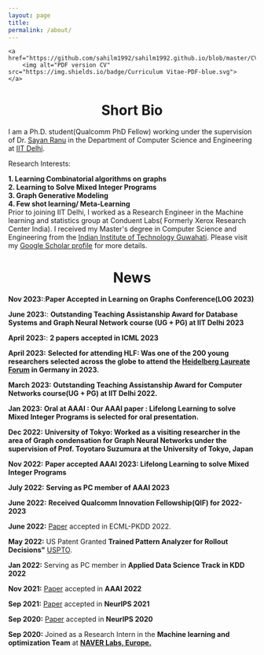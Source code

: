 ```yaml
---
layout: page
title: 
permalink: /about/
---
```


<p align="center">
    
    <a href="https://github.com/sahilm1992/sahilm1992.github.io/blob/master/CV_Sahil%20Manchanda.pdf">
        <img alt="PDF version CV" src="https://img.shields.io/badge/Curriculum Vitae-PDF-blue.svg">
    </a>
</p>


# <center>Short Bio</center>

I am a Ph.D. student(Qualcomm PhD Fellow) working under the supervision of Dr. [Sayan Ranu](http://www.cse.iitd.ac.in/~sayan/) in the Department of Computer Science and Engineering at [IIT Delhi](https://cse.iitd.ac.in).


Research Interests:

   **1. Learning Combinatorial algorithms on graphs**   
   **2. Learning to Solve Mixed Integer Programs**   
   **3. Graph Generative Modeling**   
   **4. Few shot learning/ Meta-Learning**
 <br>
Prior to joining IIT Delhi, I worked as a Research Engineer in the Machine learning and statistics group at Conduent Labs( Formerly Xerox Research Center India). I received my Master's degree in Computer Science and Engineering from the [Indian Institute of Technology Guwahati](http://iitg.ernet.in/cse). Please visit my [Google Scholar profile](https://scholar.google.com/citations?user=OPyjQHwAAAAJ&hl=en) for more details. 

# <center>News</center>

**Nov 2023:**:**Paper Accepted in Learning on Graphs Conference(LOG 2023)**

**June 2023:**: **Outstanding Teaching Assistanship Award for Database Systems and Graph Neural Network course (UG + PG) at IIT Delhi 2023**
 

**April 2023:**: **2 papers accepted in ICML 2023**

**April 2023:** **Selected for attending HLF: Was one of the 200 young researchers selected across the globe to attend the [Heidelberg Laureate Forum](heidelberg-laureate-forum.org/) in Germany in 2023.** 

**March 2023:** **Outstanding Teaching Assistanship Award for Computer Networks course(UG + PG) at IIT Delhi 2022.** 

**Jan 2023:** **Oral at AAAI : Our AAAI paper : Lifelong Learning to solve Mixed Integer Programs is selected for oral presentation.**

**Dec 2022:** **University of Tokyo: Worked as a visiting researcher in the area of Graph condensation for Graph Neural Networks under the supervision of Prof. Toyotaro Suzumura at the University of Tokyo, Japan**


**Nov 2022:** **Paper accepted AAAI 2023: Lifelong Learning to solve Mixed Integer Programs**


**July 2022:** **Serving as PC member of AAAI 2023**

**June 2022:** **Received Qualcomm Innovation Fellowship(QIF) for 2022-2023**


**June 2022:** [Paper](https://arxiv.org/abs/2206.00787) accepted in ECML-PKDD 2022. 


**May 2022:**  US Patent Granted  **Trained Pattern Analyzer for Rollout Decisions"** [USPTO](https://patents.google.com/patent/US20200320806A1/).
 
**Jan 2022:**  Serving as PC member in **Applied Data Science Track in KDD 2022** 


**Nov 2021:**  [Paper](https://onedrive.live.com/?cid=ef92560ae8680184&id=EF92560AE8680184!155127&authkey=!AE9r-D0bAPQg4q4) accepted in **AAAI 2022**


**Sep 2021:**  [Paper](https://proceedings.neurips.cc/paper/2021/file/b922ede9c9eb9eabec1c1fecbdecb45d-Paper.pdf) accepted in **NeurIPS 2021**


**Sep 2020:**  [Paper](https://arxiv.org/abs/1903.03332) accepted in **NeurIPS 2020**


**Sep 2020:** Joined as a Research Intern in the **Machine learning and optimization Team** at **[NAVER Labs, Europe.](https://europe.naverlabs.com/research/machine-learning-and-optimization/)** 


